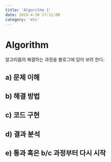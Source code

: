 ```yaml
---
title: 'Algorithm 1'
date: 2019-4-30 17:11:00
category: 'etc'
---
```

# Algorithm
알고리즘의 해결하는 과정을 블로그에 담아 보려 한다.
## a) 문제 이해


## b) 해결 방법


## c) 코드 구현


## d) 결과 분석


## e) 통과 혹은 b/c 과정부터 다시 시작
